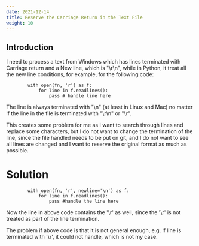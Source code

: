 ```yaml
---
date: 2021-12-14
title: Reserve the Carriage Return in the Text File
weight: 10
---
```


## Introduction

I need to process a text from Windows which has lines terminated with Carriage
return and a New line, which is "\r\n", while in Python, it treat all the new
line conditions, for example, for the following code:

```
        with open(fn, 'r') as f:
            for line in f.readlines():
                pass # handle line here
```

The line is always terminated with "\n" (at least in Linux and Mac) no matter
if the line in the file is terminated with "\r\n" or "\r".

This creates some problem for me as I want to search through lines and replace
some characters, but I do not want to change the termination of the line, since
the file handled needs to be put on git, and I do not want to see all lines are
changed and I want to reserve the original format as much as possible.


# Solution

```
        with open(fn, 'r', newline='\n') as f:
            for line in f.readlines():
                pass #handle the line here
```

Now the line in above code contains the '\r' as well, since the '\r' is not
treated as part of the line termination.

The problem if above code is that it is not general enough, e.g. if line is
terminated with '\r', it could not handle, which is not my case.



